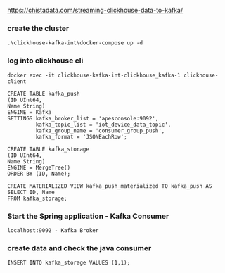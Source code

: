 https://chistadata.com/streaming-clickhouse-data-to-kafka/
### create the cluster 
```
.\clickhouse-kafka-int\docker-compose up -d
```
### log into clickhouse cli
```
docker exec -it clickhouse-kafka-int-clickhouse_kafka-1 clickhouse-client

CREATE TABLE kafka_push
(ID UInt64,
Name String) 
ENGINE = Kafka
SETTINGS kafka_broker_list = 'apesconsole:9092',
         kafka_topic_list = 'iot_device_data_topic',
         kafka_group_name = 'consumer_group_push',
         kafka_format = 'JSONEachRow';
		 
CREATE TABLE kafka_storage
(ID UInt64,
Name String) 
ENGINE = MergeTree()
ORDER BY (ID, Name);

CREATE MATERIALIZED VIEW kafka_push_materialized TO kafka_push AS SELECT ID, Name
FROM kafka_storage;

```
### Start the Spring application - Kafka Consumer
```
localhost:9092 - Kafka Broker
```
### create data and check the java consumer
```
INSERT INTO kafka_storage VALUES (1,1);
```